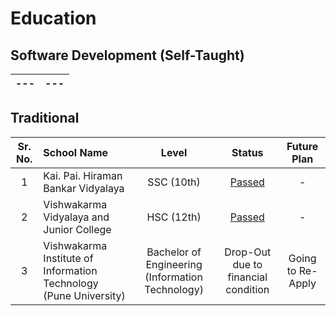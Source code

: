 # Education

## Software Development (Self-Taught)

| --- | --- |
| --- | --- |

## Traditional

| Sr. No. | School Name                                                       |                      Level                       |                                            Status                                            |    Future Plan    |
| :-----: | :---------------------------------------------------------------- | :----------------------------------------------: | :------------------------------------------------------------------------------------------: | :---------------: |
|    1    | Kai. Pai. Hiraman Bankar Vidyalaya                                |                    SSC (10th)                    | [Passed](https://drive.google.com/file/d/1EN9MBQc31UDF9uaPD6CS3odQAmV3WyJt/view?usp=sharing) |         -         |
|    2    | Vishwakarma Vidyalaya and Junior College                          |                    HSC (12th)                    | [Passed](https://drive.google.com/file/d/1SKLnaaOeYEWydXxG9aLhX7H3LiVytvlY/view?usp=sharing) |         -         |
|    3    | Vishwakarma Institute of Information Technology (Pune University) | Bachelor of Engineering (Information Technology) |                             Drop-Out due to financial condition                              | Going to Re-Apply |
